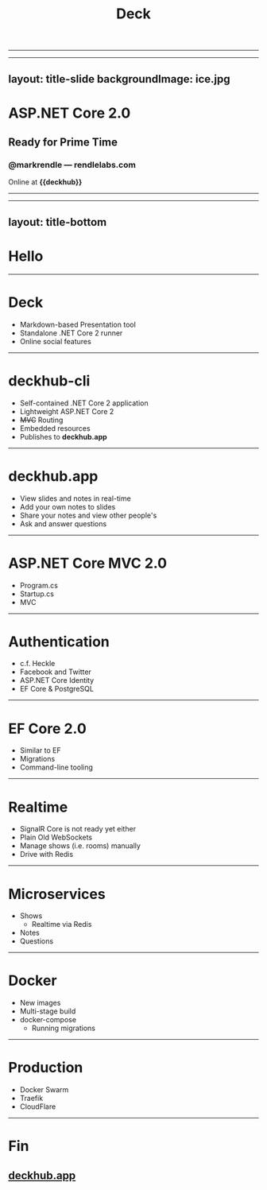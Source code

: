 ﻿---
title: Deck
layout: title-and-content
---
***
---
layout: title-slide
backgroundImage: ice.jpg
---
# ASP.NET Core 2.0
## Ready for Prime Time
### @markrendle  &mdash;  rendlelabs.com

Online at **{{deckhub}}**

***
---
layout: title-bottom
---
# Hello

***

# Deck

- Markdown-based Presentation tool
- Standalone .NET Core 2 runner
- Online social features

***

# deckhub-cli

- Self-contained .NET Core 2 application
- Lightweight ASP.NET Core 2
- <s>MVC</s> Routing
- Embedded resources
- Publishes to **deckhub.app**

***

# deckhub.app

- View slides and notes in real-time
- Add your own notes to slides
- Share your notes and view other people's
- Ask and answer questions

***

# ASP.NET Core MVC 2.0

- Program.cs
- Startup.cs
- MVC

***

# Authentication

- c.f. Heckle
- Facebook and Twitter
- ASP.NET Core Identity
- EF Core &amp; PostgreSQL

***

# EF Core 2.0

- Similar to EF
- Migrations
- Command-line tooling

***

# Realtime

- SignalR Core is not ready yet either
- Plain Old WebSockets
- Manage shows (i.e. rooms) manually
- Drive with Redis

***

# Microservices

- Shows
  - Realtime via Redis
- Notes
- Questions

***

# Docker

- New images
- Multi-stage build
- docker-compose
  - Running migrations

***

# Production

- Docker Swarm
- Traefik
- CloudFlare

***

# Fin
## [deckhub.app]()